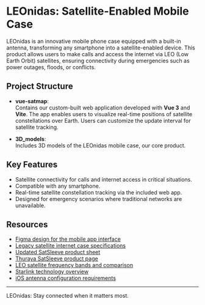 # LEOnidas: Satellite-Enabled Mobile Case

LEOnidas is an innovative mobile phone case equipped with a built-in antenna, transforming any smartphone into a satellite-enabled device. This product allows users to make calls and access the internet via LEO (Low Earth Orbit) satellites, ensuring connectivity during emergencies such as power outages, floods, or conflicts.

## Project Structure

- **vue-satmap**:  
    Contains our custom-built web application developed with **Vue 3** and **Vite**. The app enables users to visualize real-time positions of satellite constellations over Earth. Users can customize the update interval for satellite tracking.

- **3D_models**:  
    Includes 3D models of the LEOnidas mobile case, our core product.

## Key Features

- Satellite connectivity for calls and internet access in critical situations.
- Compatible with any smartphone.
- Real-time satellite constellation tracking via the included web app.
- Designed for emergency scenarios where traditional networks are unavailable.

## Resources

- [Figma design for the mobile app interface](https://www.figma.com/design/KqH3FP1OHw0CYHBdcnfnd2/LEOnidas?node-id=0-1&t=ym2wJnN8HWUXaBoY-1)
- [Legacy satellite internet case specifications](https://www.thuraya.com/-/media/thuraya/rebranded/satsleeve---satellite-phone-comparison-sheet.ashx)
- [Updated SatSleeve product sheet](https://www.thuraya.com/-/media/thuraya/rebranded/updated---jul-2023/satsleeve.ashx)
- [Thuraya SatSleeve product page](https://www.thuraya.com/en/products-list/legacy/thuraya-satsleeve)
- [LEO satellite frequency bands and comparison](https://www.dynamicengineers.com/content/what-is-the-frequency-bands-of-leo-satellite-constellation-operating-on-what-is-the-difference-between-leo-and-traditional-satellite-)
- [Starlink technology overview](https://www.starlink.com/us/technology)
- [iOS antenna configuration requirements](https://www.xatakamovil.com/apple/certificacion-mfi-para-iphone-que-que-significa-como-saber-accesorio-tiene-etiqueta-apple)

---

LEOnidas: Stay connected when it matters most.